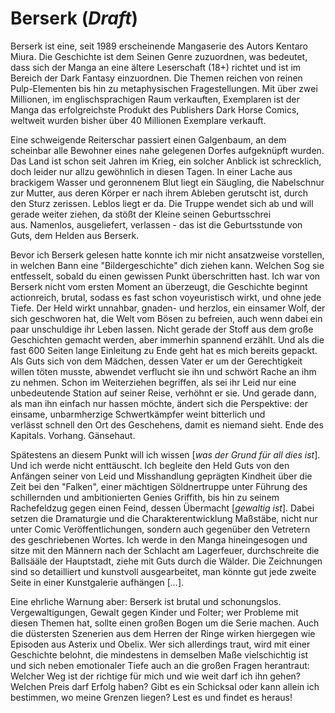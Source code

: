 # Berserk (_Draft_)

Berserk ist eine, seit 1989 erscheinende Mangaserie des Autors Kentaro Miura. Die Geschichte ist dem Seinen Genre zuzuordnen, was bedeutet, dass sich der Manga an eine ältere Leserschaft (18+) richtet und ist im Bereich der Dark Fantasy einzuordnen. Die Themen reichen von reinen Pulp-Elementen bis hin zu metaphysischen Fragestellungen. Mit über zwei Millionen, im englischsprachigen Raum verkauften, Exemplaren ist der Manga das erfolgreichste Produkt des Publishers Dark Horse Comics, weltweit wurden bisher über 40 Millionen Exemplare verkauft.

Eine schweigende Reiterschar passiert einen Galgenbaum, an dem scheinbar alle Bewohner eines nahe gelegenen Dorfes aufgeknüpft wurden. Das Land ist schon seit Jahren im Krieg, ein solcher Anblick ist schrecklich, doch leider nur allzu gewöhnlich in diesen Tagen. In einer Lache aus brackigem Wasser und geronnenem Blut liegt ein Säugling, die Nabelschnur zur Mutter, aus deren Körper er nach ihrem Ableben gerutscht ist, durch den Sturz zerissen. Leblos liegt er da. Die Truppe wendet sich ab und will gerade weiter ziehen, da stößt der Kleine seinen Geburtsschrei aus. Namenlos, ausgeliefert, verlassen - das ist die Geburtsstunde von Guts, dem Helden aus Berserk.

Bevor ich Berserk gelesen hatte konnte ich mir nicht ansatzweise vorstellen, in welchen Bann eine "Bildergeschichte" dich ziehen kann. Welchen Sog sie entfesselt, sobald du einen gewissen Punkt überschritten hast. Ich war von Berserk nicht vom ersten Moment an überzeugt, die Geschichte beginnt actionreich, brutal, sodass es fast schon voyeuristisch wirkt, und ohne jede Tiefe. Der Held wirkt unnahbar, gnaden- und herzlos, ein einsamer Wolf, der sich geschworen hat, die Welt vom Bösen zu befreien, auch wenn dabei ein paar unschuldige ihr Leben lassen. Nicht gerade der Stoff aus dem große Geschichten gemacht werden, aber immerhin spannend erzählt. Und als die fast 600 Seiten lange Einleitung zu Ende geht hat es mich bereits gepackt. Als Guts sich von dem Mädchen, dessen Vater er um der Gerechtigkeit willen töten musste, abwendet verflucht sie ihn und schwört Rache an ihm zu nehmen. Schon im Weiterziehen begriffen, als sei ihr Leid nur eine unbedeutende Station auf seiner Reise, verhöhnt er sie. Und gerade dann, als man ihn einfach nur hassen möchte, ändert sich die Perspektive: der einsame, unbarmherzige Schwertkämpfer weint bitterlich und verlässt schnell den Ort des Geschehens, damit es niemand sieht. Ende des Kapitals. Vorhang. Gänsehaut.

Spätestens an diesem Punkt will ich wissen [_was der Grund für all dies ist_]. Und ich werde nicht enttäuscht. Ich begleite den Held Guts von den Anfängen seiner von Leid und Misshandlung geprägten Kindheit über die Zeit bei den "Falken", einer mächtigen Söldnertruppe unter Führung des schillernden und ambitionierten Genies Griffith, bis hin zu seinem Rachefeldzug gegen einen Feind, dessen Übermacht [_gewaltig ist_]. Dabei setzen die Dramaturgie und die Charakterentwicklung Maßstäbe, nicht nur unter Comic Veröffentlichungen, sondern auch gegenüber den Vetretern des geschriebenen Wortes. Ich werde in den Manga hineingesogen und sitze mit den Männern nach der Schlacht am Lagerfeuer, durchschreite die Ballsääle der Hauptstadt, ziehe mit Guts durch die Wälder. Die Zeichnungen sind so detailliert und kunstvoll ausgearbeitet, man könnte gut jede zweite Seite in einer Kunstgalerie aufhängen [_..._].

Eine ehrliche Warnung aber: Berserk ist brutal und schonungslos. Vergewaltigungen, Gewalt gegen Kinder und Folter; wer Probleme mit diesen Themen hat, sollte einen großen Bogen um die Serie machen. Auch die düstersten Szenerien aus dem Herren der Ringe wirken hiergegen wie Episoden aus Asterix und Obelix. Wer sich allerdings traut, wird mit einer Geschichte belohnt, die mindestens in demselben Maße vielschichtig ist und sich neben emotionaler Tiefe auch an die großen Fragen herantraut: Welcher Weg ist der richtige für mich und wie weit darf ich ihn gehen? Welchen Preis darf Erfolg haben? Gibt es ein Schicksal oder kann allein ich bestimmen, wo meine Grenzen liegen? Lest es und findet es heraus!
